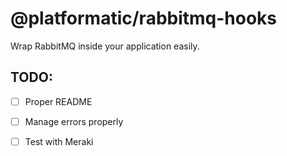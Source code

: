 # @platformatic/rabbitmq-hooks

Wrap RabbitMQ inside your application easily.

## TODO:
- [ ] Proper README 
- [ ] Manage errors properly
- [ ] Test with Meraki 

